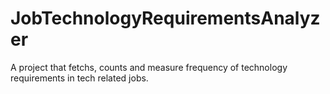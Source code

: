 # JobTechnologyRequirementsAnalyzer
A project that fetchs, counts and measure frequency of technology requirements in tech related jobs.
